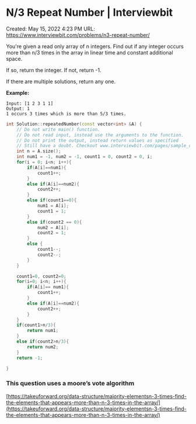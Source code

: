 # N/3 Repeat Number | Interviewbit

Created: May 15, 2022 4:23 PM
URL: https://www.interviewbit.com/problems/n3-repeat-number/

You're given a read only array of n integers. Find out if any integer occurs more than n/3 times in the array in linear time and constant additional space.

If so, return the integer. If not, return -1.

If there are multiple solutions, return any one.

**Example:**

```
Input: [1 2 3 1 1]
Output: 1
1 occurs 3 times which is more than 5/3 times.

```

```cpp
int Solution::repeatedNumber(const vector<int> &A) {
    // Do not write main() function.
    // Do not read input, instead use the arguments to the function.
    // Do not print the output, instead return values as specified
    // Still have a doubt. Checkout www.interviewbit.com/pages/sample_codes/ for more details
    int n = A.size();
    int num1 = -1, num2 = -1, count1 = 0, count2 = 0, i;
    for(i = 0; i<n; i++){
        if(A[i]==num1){
            count1++;
        }
        else if(A[i]==num2){
            count2++;
        }
        else if(count1==0){
            num1 = A[i];
            count1 = 1;
        }
        else if(count2 == 0){
            num2 = A[i];
            count2 = 1;
        }
        else {
            count1--;
            count2--;
        }
    }

    count1=0, count2=0;
    for(i=0; i<n; i++){
        if(A[i]== num1){
            count1++;
        }
        else if(A[i]==num2){
            count2++;
        }
    }
    if(count1>n/3){
        return num1;
    }
    else if(count2>n/3){
        return num2;
    }
    return -1;

}
```

### This question uses a moore’s vote algorithm

[https://takeuforward.org/data-structure/majority-elementsn-3-times-find-the-elements-that-appears-more-than-n-3-times-in-the-array/](https://takeuforward.org/data-structure/majority-elementsn-3-times-find-the-elements-that-appears-more-than-n-3-times-in-the-array/)